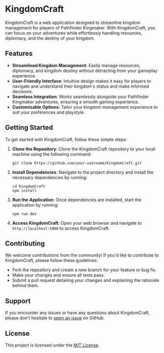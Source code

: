 # KingdomCraft

KingdomCraft is a web application designed to streamline kingdom management for players of Pathfinder Kingmaker. With KingdomCraft, you can focus on your adventures while effortlessly handling resources, diplomacy, and the destiny of your kingdom.

## Features

- **Streamlined Kingdom Management**: Easily manage resources, diplomacy, and kingdom destiny without detracting from your gameplay experience.
- **User-Friendly Interface**: Intuitive design makes it easy for players to navigate and understand their kingdom's status and make informed decisions.
- **Seamless Integration**: Works seamlessly alongside your Pathfinder Kingmaker adventures, ensuring a smooth gaming experience.
- **Customizable Options**: Tailor your kingdom management experience to suit your preferences and playstyle.

## Getting Started

To get started with KingdomCraft, follow these simple steps:

1. **Clone the Repository**: Clone the KingdomCraft repository to your local machine using the following command:
   ```
   git clone https://github.com/your-username/KingdomCraft.git
   ```

2. **Install Dependencies**: Navigate to the project directory and install the necessary dependencies by running:
   ```
   cd KingdomCraft
   npm install
   ```

3. **Run the Application**: Once dependencies are installed, start the application by running:
   ```
   npm run dev
   ```

4. **Access KingdomCraft**: Open your web browser and navigate to `http://localhost:5000` to access KingdomCraft.

## Contributing

We welcome contributions from the community! If you'd like to contribute to KingdomCraft, please follow these guidelines:

- Fork the repository and create a new branch for your feature or bug fix.
- Make your changes and ensure all tests pass.
- Submit a pull request detailing your changes and explaining the rationale behind them.

## Support

If you encounter any issues or have any questions about KingdomCraft, please don't hesitate to [open an issue](https://github.com/your-username/KingdomCraft/issues) on GitHub.

## License

This project is licensed under the [MIT License](LICENSE).
